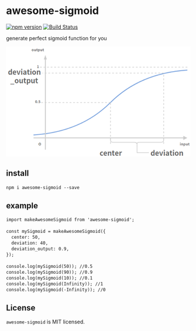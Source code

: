# awesome-sigmoid
[![npm version](https://badge.fury.io/js/awesome-sigmoid.svg)](https://badge.fury.io/js/awesome-sigmoid)
[![Build Status](https://travis-ci.org/sititou70/awesome-sigmoid.svg?branch=master)](https://travis-ci.org/sititou70/awesome-sigmoid)

generate perfect sigmoid function for you

![awesome sigmoid](https://raw.githubusercontent.com/sititou70/awesome-sigmoid/master/docs/awesome_sigmoid.png)

## install
`npm i awesome-sigmoid --save`

## example
```
import makeAwesomeSigmoid from 'awesome-sigmoid';

const mySigmoid = makeAwesomeSigmoid({
  center: 50,
  deviation: 40,
  deviation_output: 0.9,
});

console.log(mySigmoid(50)); //0.5
console.log(mySigmoid(90)); //0.9
console.log(mySigmoid(10)); //0.1
console.log(mySigmoid(Infinity)); //1
console.log(mySigmoid(-Infinity)); //0
```

## License
`awesome-sigmoid` is MIT licensed.

